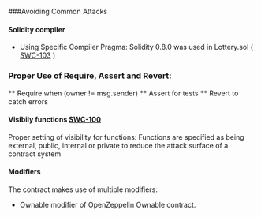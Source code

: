 ###Avoiding Common Attacks 

#### Solidity compiler 

- Using Specific Compiler Pragma: Solidity 0.8.0 was used in Lottery.sol ( [SWC-103](https://swcregistry.io/docs/SWC-103) ) 

### Proper Use of Require, Assert and Revert:

** Require when (owner != msg.sender) 
** Assert for tests 
** Revert to catch errors 

#### Visibily functions [SWC-100](https://swcregistry.io/docs/SWC-100)

Proper setting of visibility for functions: Functions are specified as being external, public, internal or private to reduce the attack surface of a contract system

#### Modifiers 

The contract makes use of multiple modifiers: 

- Ownable modifier of OpenZeppelin Ownable contract. 


